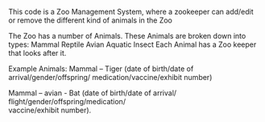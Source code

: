 This code is a Zoo Management System, where a zookeeper can add/edit or remove the different kind of animals in the Zoo


The Zoo has a number of Animals. These Animals are broken down into types:
Mammal
Reptile
Avian 
Aquatic
Insect
Each Animal has a Zoo keeper that looks after it.

Example Animals:
Mammal – Tiger (date of birth/date of arrival/gender/offspring/ 
                                medication/vaccine/exhibit number)

Mammal – avian - Bat (date of birth/date of arrival/
                                         flight/gender/offspring/medication/   
                                          vaccine/exhibit number).
